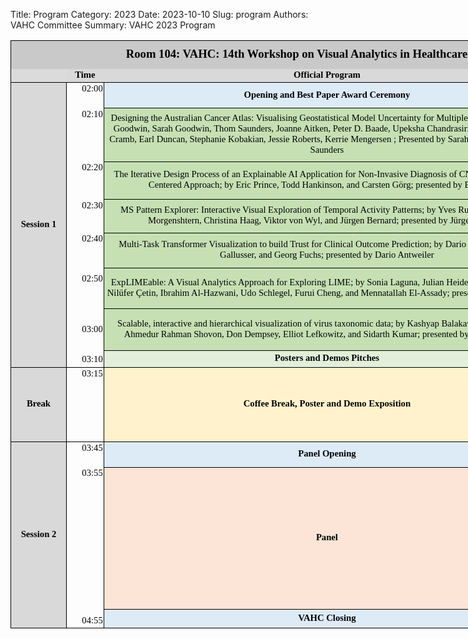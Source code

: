 Title: Program
Category: 2023
Date: 2023-10-10
Slug: program
Authors: VAHC Committee
Summary: VAHC 2023 Program

<html xmlns:o="urn:schemas-microsoft-com:office:office"
xmlns:x="urn:schemas-microsoft-com:office:excel"
xmlns="http://www.w3.org/TR/REC-html40">

<head>
<meta http-equiv=Content-Type content="text/html; charset=utf-8">
<meta name=ProgId content=Excel.Sheet>
<meta name=Generator content="Microsoft Excel 15">
<link rel=File-List
href="Workshop%20Schedule,%20Session%20Planning.fld/filelist.xml">
<style id="Workshop Schedule, Session Planning_20312_Styles">
<!--table
	{mso-displayed-decimal-separator:"\.";
	mso-displayed-thousand-separator:"\,";}
@page
	{margin:.75in .7in .75in .7in;
	mso-header-margin:.3in;
	mso-footer-margin:.3in;}
tr
	{mso-height-source:auto;}
col
	{mso-width-source:auto;}
br
	{mso-data-placement:same-cell;}
.style0
	{mso-number-format:General;
	text-align:general;
	vertical-align:bottom;
	white-space:nowrap;
	mso-rotate:0;
	mso-background-source:auto;
	mso-pattern:auto;
	color:black;
	font-size:10.0pt;
	font-weight:400;
	font-style:normal;
	text-decoration:none;
	font-family:Arial;
	mso-generic-font-family:auto;
	mso-font-charset:0;
	border:none;
	mso-protection:locked visible;
	mso-style-name:Normal;
	mso-style-id:0;}
td
	{mso-style-parent:style0;
	padding-top:1px;
	padding-right:1px;
	padding-left:1px;
	mso-ignore:padding;
	color:black;
	font-size:10.0pt;
	font-weight:400;
	font-style:normal;
	text-decoration:none;
	font-family:Arial;
	mso-generic-font-family:auto;
	mso-font-charset:0;
	mso-number-format:General;
	text-align:general;
	vertical-align:bottom;
	border:none;
	mso-background-source:auto;
	mso-pattern:auto;
	mso-protection:locked visible;
	white-space:nowrap;
	mso-rotate:0;}
.xl63
	{mso-style-parent:style0;
	font-size:14.0pt;
	font-weight:700;
	font-family:"Times New Roman", serif;
	mso-font-charset:0;
	text-align:center;
	vertical-align:middle;
	border-top:.5pt solid black;
	border-right:none;
	border-bottom:none;
	border-left:.5pt solid black;
	background:#C9C9C9;
	mso-pattern:#C9C9C9 none;}
.xl64
	{mso-style-parent:style0;
	color:windowtext;
	font-size:14.0pt;
	font-family:"Times New Roman", serif;
	mso-font-charset:0;
	vertical-align:middle;
	border-top:.5pt solid black;
	border-right:none;
	border-bottom:none;
	border-left:none;}
.xl65
	{mso-style-parent:style0;
	color:windowtext;
	font-size:14.0pt;
	font-family:"Times New Roman", serif;
	mso-font-charset:0;
	vertical-align:middle;
	border-top:.5pt solid black;
	border-right:.5pt solid black;
	border-bottom:none;
	border-left:none;}
.xl66
	{mso-style-parent:style0;
	font-size:11.0pt;
	font-weight:700;
	font-family:"Times New Roman", serif;
	mso-font-charset:0;
	text-align:center;
	border-top:none;
	border-right:none;
	border-bottom:.5pt solid black;
	border-left:.5pt solid black;
	background:#DBDBDB;
	mso-pattern:#DBDBDB none;}
.xl67
	{mso-style-parent:style0;
	font-size:11.0pt;
	font-weight:700;
	font-family:"Times New Roman", serif;
	mso-font-charset:0;
	text-align:center;
	border-top:none;
	border-right:none;
	border-bottom:.5pt solid black;
	border-left:none;
	background:#D9D9D9;
	mso-pattern:#D9D9D9 none;}
.xl68
	{mso-style-parent:style0;
	font-size:11.0pt;
	font-weight:700;
	font-family:"Times New Roman", serif;
	mso-font-charset:0;
	text-align:center;
	border-top:none;
	border-right:.5pt solid black;
	border-bottom:.5pt solid black;
	border-left:none;
	background:#D9D9D9;
	mso-pattern:#D9D9D9 none;}
.xl69
	{mso-style-parent:style0;
	font-size:11.0pt;
	font-weight:700;
	font-family:"Times New Roman", serif;
	mso-font-charset:0;
	text-align:center;
	vertical-align:middle;
	border-top:.5pt solid black;
	border-right:.5pt solid black;
	border-bottom:none;
	border-left:.5pt solid black;
	background:#D9D9D9;
	mso-pattern:#D9D9D9 none;}
.xl70
	{mso-style-parent:style0;
	font-size:11.0pt;
	font-family:"Times New Roman", serif;
	mso-font-charset:0;
	mso-number-format:"hh\:mm";
	text-align:right;
	border-top:.5pt solid black;
	border-right:none;
	border-bottom:none;
	border-left:none;}
.xl71
	{mso-style-parent:style0;
	font-size:11.0pt;
	font-weight:700;
	font-family:"Times New Roman", serif;
	mso-font-charset:0;
	text-align:center;
	vertical-align:middle;
	border-top:.5pt solid black;
	border-right:.5pt solid black;
	border-bottom:none;
	border-left:.5pt solid black;
	background:#DDEBF7;
	mso-pattern:#DDEBF7 none;
	white-space:normal;}
.xl72
	{mso-style-parent:style0;
	font-size:11.0pt;
	font-family:"Times New Roman", serif;
	mso-font-charset:0;
	text-align:center;
	vertical-align:middle;
	border-top:.5pt solid black;
	border-right:.5pt solid black;
	border-bottom:none;
	border-left:.5pt solid black;}
.xl73
	{mso-style-parent:style0;
	color:windowtext;
	font-family:"Times New Roman", serif;
	mso-font-charset:0;
	border-top:none;
	border-right:.5pt solid black;
	border-bottom:none;
	border-left:.5pt solid black;}
.xl74
	{mso-style-parent:style0;
	font-size:11.0pt;
	font-family:"Times New Roman", serif;
	mso-font-charset:0;
	mso-number-format:"hh\:mm";
	text-align:right;}
.xl75
	{mso-style-parent:style0;
	color:windowtext;
	font-family:"Times New Roman", serif;
	mso-font-charset:0;
	border-top:none;
	border-right:.5pt solid black;
	border-bottom:.5pt solid black;
	border-left:.5pt solid black;}
.xl76
	{mso-style-parent:style0;
	font-size:11.0pt;
	font-family:"Times New Roman", serif;
	mso-font-charset:0;
	text-align:center;
	vertical-align:middle;
	border-top:.5pt solid black;
	border-right:.5pt solid black;
	border-bottom:none;
	border-left:.5pt solid black;
	background:#C6E0B4;
	mso-pattern:#C6E0B4 none;
	white-space:normal;}
.xl77
	{mso-style-parent:style0;
	font-size:11.0pt;
	font-family:"Times New Roman", serif;
	mso-font-charset:0;
	text-align:center;
	vertical-align:middle;
	border-top:none;
	border-right:.5pt solid black;
	border-bottom:none;
	border-left:.5pt solid black;}
.xl78
	{mso-style-parent:style0;
	font-size:11.0pt;
	font-family:"Times New Roman", serif;
	mso-font-charset:0;
	mso-number-format:"hh\:mm";
	text-align:right;
	border-top:none;
	border-right:none;
	border-bottom:.5pt solid black;
	border-left:none;}
.xl79
	{mso-style-parent:style0;
	font-size:11.0pt;
	font-weight:700;
	font-family:"Times New Roman", serif;
	mso-font-charset:0;
	text-align:center;
	vertical-align:middle;
	border:.5pt solid black;
	background:#E2EFDA;
	mso-pattern:#E2EFDA none;}
.xl80
	{mso-style-parent:style0;
	font-size:11.0pt;
	font-weight:700;
	font-family:"Times New Roman", serif;
	mso-font-charset:0;
	text-align:center;
	vertical-align:middle;
	border-top:none;
	border-right:.5pt solid black;
	border-bottom:none;
	border-left:.5pt solid black;
	background:#D9D9D9;
	mso-pattern:#D9D9D9 none;}
.xl81
	{mso-style-parent:style0;
	font-size:11.0pt;
	font-weight:700;
	font-family:"Times New Roman", serif;
	mso-font-charset:0;
	text-align:center;
	vertical-align:middle;
	border-top:none;
	border-right:.5pt solid black;
	border-bottom:none;
	border-left:.5pt solid black;
	background:#FFF2CC;
	mso-pattern:#FFF2CC none;
	white-space:normal;}
.xl82
	{mso-style-parent:style0;
	font-size:11.0pt;
	font-weight:700;
	font-family:"Times New Roman", serif;
	mso-font-charset:0;
	text-align:center;
	vertical-align:middle;
	border-top:none;
	border-right:.5pt solid black;
	border-bottom:none;
	border-left:.5pt solid black;
	background:#DDEBF7;
	mso-pattern:#DDEBF7 none;}
.xl83
	{mso-style-parent:style0;
	font-size:11.0pt;
	font-family:"Times New Roman", serif;
	mso-font-charset:0;
	text-align:center;
	vertical-align:middle;
	border-top:.5pt solid black;
	border-right:.5pt solid black;
	border-bottom:none;
	border-left:.5pt solid black;
	white-space:normal;}
.xl84
	{mso-style-parent:style0;
	font-size:11.0pt;
	font-weight:700;
	font-family:"Times New Roman", serif;
	mso-font-charset:0;
	text-align:center;
	vertical-align:middle;
	border-top:none;
	border-right:.5pt solid black;
	border-bottom:none;
	border-left:.5pt solid black;
	background:#FCE4D6;
	mso-pattern:#FCE4D6 none;}
.xl85
	{mso-style-parent:style0;
	font-size:11.0pt;
	font-weight:700;
	font-family:"Times New Roman", serif;
	mso-font-charset:0;
	text-align:center;
	vertical-align:middle;
	border-top:none;
	border-right:.5pt solid black;
	border-bottom:.5pt solid black;
	border-left:.5pt solid black;
	background:#DDEBF7;
	mso-pattern:#DDEBF7 none;}
.xl86
	{mso-style-parent:style0;
	font-size:11.0pt;
	font-family:"Times New Roman", serif;
	mso-font-charset:0;
	text-align:center;
	vertical-align:middle;
	border-top:none;
	border-right:.5pt solid black;
	border-bottom:.5pt solid black;
	border-left:none;}
-->
</style>
</head>

<body link="#1155CC" vlink="#1155CC">
<!--[if !excel]>&nbsp;&nbsp;<![endif]-->
<!--The following information was generated by Microsoft Excel's Publish as Web
Page wizard.-->
<!--If the same item is republished from Excel, all information between the DIV
tags will be replaced.-->
<!----------------------------->
<!--START OF OUTPUT FROM EXCEL PUBLISH AS WEB PAGE WIZARD -->
<!----------------------------->

<div id="Workshop Schedule, Session Planning_20312" align=center
x:publishsource="Excel">

<table border=0 cellpadding=0 cellspacing=0 width=1015 style='border-collapse:
 collapse;table-layout:fixed;width:762pt'>
 <col width=89 style='mso-width-source:userset;mso-width-alt:2858;width:67pt'>
 <col width=60 style='mso-width-source:userset;mso-width-alt:1920;width:45pt'>
 <col width=717 style='mso-width-source:userset;mso-width-alt:22954;width:538pt'>
 <col width=149 style='mso-width-source:userset;mso-width-alt:4778;width:112pt'>
 <tr height=45 style='mso-height-source:userset;height:34.0pt'>
  <td colspan=4 height=45 class=xl63 width=1015 style='border-right:.5pt solid black;
  height:34.0pt;width:762pt'>Room 104: VAHC: 14th Workshop on Visual Analytics
  in Healthcare (Workshop)</td>
 </tr>
 <tr height=19 style='height:14.0pt'>
  <td height=19 class=xl66 style='height:14.0pt'>&nbsp;</td>
  <td class=xl67>Time</td>
  <td class=xl67>Official Program</td>
  <td class=xl68>Chair</td>
 </tr>
 <tr height=19 style='height:14.0pt'>
  <td rowspan=15 height=440 class=xl69 style='border-bottom:.5pt solid black;
  height:330.0pt;border-top:none'>Session 1</td>
  <td class=xl70 style='border-top:none'>02:00</td>
  <td rowspan=2 class=xl71 width=717 style='border-bottom:.5pt solid black;
  border-top:none;width:538pt; vertical-align: middle;'>Opening and Best Paper Award Ceremony</td>
  <td rowspan=2 class=xl72 style='border-top:none'>Jürgen Bernard</td>
 </tr>
 <tr height=19 style='height:14.0pt'>
  <td height=19 class=xl74 style='height:14.0pt'></td>
 </tr>
 <tr height=19 style='height:14.0pt'>
  <td height=19 class=xl74 style='height:14.0pt'>02:10</td>
  <td rowspan=2 class=xl76 width=717 style='border-bottom:.5pt solid black;
  border-top:none;width:538pt'>Designing the Australian Cancer Atlas:
  Visualising Geostatistical Model Uncertainty for Multiple Audiences;<span
  style='mso-spacerun:yes'>  </span>by Sara Goodwin, Sarah Goodwin, Thom
  Saunders, Joanne Aitken, Peter D. Baade, Upeksha Chandrasiri, Di Cook,
  Susanna Cramb, Earl Duncan, Stephanie Kobakian, Jessie Roberts, Kerrie
  Mengersen ; Presented by Sarah Goodwin and Thom Saunders</td>
  <td rowspan=12 class=xl77>Alessio Arleo</td>
 </tr>
 <tr height=64 style='mso-height-source:userset;height:48.0pt'>
  <td height=64 class=xl74 style='height:48.0pt'></td>
 </tr>
 <tr height=19 style='height:14.0pt'>
  <td height=19 class=xl74 style='height:14.0pt'>02:20</td>
  <td rowspan=2 class=xl76 width=717 style='border-bottom:.5pt solid black;
  border-top:none;width:538pt'>The Iterative Design Process of an Explainable
  AI Application for Non-Invasive Diagnosis of CNS Tumors: A User-Centered
  Approach; by Eric Prince, Todd Hankinson, and Carsten Görg; presented by Eric
  Prince</td>
 </tr>
 <tr height=39 style='mso-height-source:userset;height:29.0pt'>
  <td height=39 class=xl74 style='height:29.0pt'></td>
 </tr>
 <tr height=19 style='height:14.0pt'>
  <td height=19 class=xl74 style='height:14.0pt'>02:30</td>
  <td rowspan=2 class=xl76 width=717 style='border-bottom:.5pt solid black;
  border-top:none;width:538pt'>MS Pattern Explorer: Interactive Visual
  Exploration of Temporal Activity Patterns; by Yves Rutishauer, Gabriela
  Morgenshtern, Christina Haag, Viktor von Wyl, and Jürgen Bernard; presented
  by Jürgen Bernard</td>
 </tr>
 <tr height=32 style='mso-height-source:userset;height:24.0pt'>
  <td height=32 class=xl74 style='height:24.0pt'></td>
 </tr>
 <tr height=19 style='height:14.0pt'>
  <td height=19 class=xl74 style='height:14.0pt'>02:40</td>
  <td rowspan=2 class=xl76 width=717 style='border-bottom:.5pt solid black;
  border-top:none;width:538pt'>Multi-Task Transformer Visualization to build
  Trust for Clinical Outcome Prediction; by Dario Antweiler, Florian Gallusser,
  and Georg Fuchs; presented by Dario Antweiler</td>
 </tr>
 <tr height=35 style='mso-height-source:userset;height:26.0pt'>
  <td height=35 class=xl74 style='height:26.0pt'></td>
 </tr>
 <tr height=28 style='mso-height-source:userset;height:21.75pt'>
  <td height=28 class=xl74 style='height:21.75pt'>02:50</td>
  <td rowspan=2 class=xl76 width=717 style='border-bottom:.5pt solid black;
  border-top:none;width:538pt'>ExpLIMEable: A Visual Analytics Approach for
  Exploring LIME; by Sonia Laguna, Julian Heidenreich, Jiugeng Sun, Nilüfer
  Çetin, Ibrahim Al-Hazwani, Udo Schlegel, Furui Cheng, and Mennatallah
  El-Assady; presented by Furui Cheng</td>
 </tr>
 <tr height=36 style='mso-height-source:userset;height:27.0pt'>
  <td height=36 class=xl74 style='height:27.0pt'></td>
 </tr>
 <tr height=44 style='mso-height-source:userset;height:33.75pt'>
  <td height=44 class=xl74 style='height:33.75pt'>03:00</td>
  <td rowspan=2 class=xl76 width=717 style='border-bottom:.5pt solid black;
  border-top:none;width:538pt'>Scalable, interactive and hierarchical
  visualization of virus taxonomic data; by Kashyap Balakavi, Rushitha Janga,
  Ahmedur Rahman Shovon, Don Dempsey, Elliot Lefkowitz, and Sidarth Kumar;
  presented by Sidharth Kumar</td>
 </tr>
 <tr height=21 style='mso-height-source:userset;height:16.5pt'>
  <td height=21 class=xl74 style='height:16.5pt'></td>
 </tr>
 <tr height=27 style='mso-height-source:userset;height:20.0pt'>
  <td height=27 class=xl78 style='height:20.0pt'>03:10</td>
  <td class=xl79 style='border-top:none'>Posters and Demos Pitches</td>
  <td class=xl77 style='border-left:none'>Jürgen Bernard</td>
 </tr>
 <tr height=19 style='height:14.0pt'>
  <td rowspan=6 height=114 class=xl80 style='border-bottom:.5pt solid black;
  height:84.0pt'>Break</td>
  <td class=xl74>03:15</td>
  <td rowspan=6 class=xl81 width=717 style='border-bottom:.5pt solid black;
  width:538pt; vertical-align: middle;'>Coffee Break, Poster and Demo Exposition</td>
  <td rowspan=6 class=xl77>&nbsp;</td>
 </tr>
 <tr height=19 style='height:14.0pt'>
  <td height=19 class=xl74 style='height:14.0pt'></td>
 </tr>
 <tr height=19 style='height:14.0pt'>
  <td height=19 class=xl74 style='height:14.0pt'></td>
 </tr>
 <tr height=19 style='height:14.0pt'>
  <td height=19 class=xl74 style='height:14.0pt'></td>
 </tr>
 <tr height=19 style='height:14.0pt'>
  <td height=19 class=xl74 style='height:14.0pt'></td>
 </tr>
 <tr height=19 style='height:14.0pt'>
  <td height=19 class=xl78 style='height:14.0pt'>&nbsp;</td>
 </tr>
 <tr height=19 style='height:14.0pt'>
  <td rowspan=15 height=297 class=xl80 style='border-bottom:.5pt solid black;
  height:219.0pt'>Session 2</td>
  <td class=xl74>03:45</td>
  <td rowspan=2 class=xl82 style='border-bottom:.5pt solid black; vertical-align: middle;'>Panel Opening</td>
  <td rowspan=2 class=xl83 width=149 style='width:112pt'>Jürgen Bernard and
  Jörn Kohlhammer</td>
 </tr>
 <tr height=19 style='height:14.0pt'>
  <td height=19 class=xl74 style='height:14.0pt'></td>
 </tr>
 <tr height=19 style='height:14.0pt'>
  <td height=19 class=xl74 style='height:14.0pt'>03:55</td>
  <td rowspan=12 class=xl84 style='border-bottom:.5pt solid black; vertical-align: middle;'>
  <!-- <a href="./panel.html">Panel</a> -->
  Panel
  </td>
  <td rowspan=12 class=xl77>Jörn Kohlhammer</td>
 </tr>
 <tr height=19 style='height:14.0pt'>
  <td height=19 class=xl74 style='height:14.0pt'></td>
 </tr>
 <tr height=19 style='height:14.0pt'>
  <td height=19 class=xl74 style='height:14.0pt'></td>
 </tr>
 <tr height=19 style='height:14.0pt'>
  <td height=19 class=xl74 style='height:14.0pt'></td>
 </tr>
 <tr height=19 style='height:14.0pt'>
  <td height=19 class=xl74 style='height:14.0pt'></td>
 </tr>
 <tr height=19 style='height:14.0pt'>
  <td height=19 class=xl74 style='height:14.0pt'></td>
 </tr>
 <tr height=19 style='height:14.0pt'>
  <td height=19 class=xl74 style='height:14.0pt'></td>
 </tr>
 <tr height=19 style='height:14.0pt'>
  <td height=19 class=xl74 style='height:14.0pt'></td>
 </tr>
 <tr height=19 style='height:14.0pt'>
  <td height=19 class=xl74 style='height:14.0pt'></td>
 </tr>
 <tr height=19 style='height:14.0pt'>
  <td height=19 class=xl74 style='height:14.0pt'></td>
 </tr>
 <tr height=19 style='height:14.0pt'>
  <td height=19 class=xl74 style='height:14.0pt'></td>
 </tr>
 <tr height=19 style='height:14.0pt'>
  <td height=19 class=xl74 style='height:14.0pt'></td>
 </tr>
 <tr height=31 style='mso-height-source:userset;height:23.0pt'>
  <td height=31 class=xl78 style='height:23.0pt'>04:55</td>
  <td class=xl85>VAHC Closing</td>
  <td class=xl86>Jürgen Bernard</td>
 </tr>
 <![if supportMisalignedColumns]>
 <tr height=0 style='display:none'>
  <td width=89 style='width:67pt'></td>
  <td width=60 style='width:45pt'></td>
  <td width=717 style='width:538pt'></td>
  <td width=149 style='width:112pt'></td>
 </tr>
 <![endif]>
</table>

</div>


<!----------------------------->
<!--END OF OUTPUT FROM EXCEL PUBLISH AS WEB PAGE WIZARD-->
<!----------------------------->
</body>

</html>
